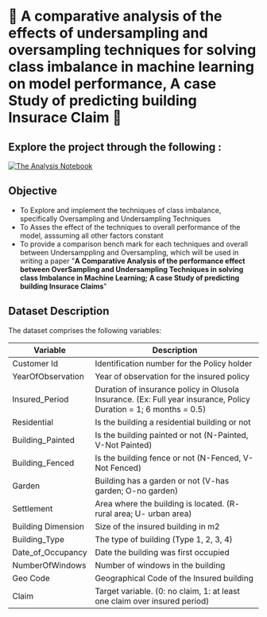 # 🔮 A comparative analysis of the effects of undersampling and oversampling techniques for solving class imbalance in machine learning on model performance, A case Study of predicting building Insurace Claim 🏦

## Explore the project through the following :
[![The Analysis Notebook](https://img.shields.io/badge/Access%20Notebook-007bff.svg)](https://github.com/africanobyamugisha/MCS-7103-CWks/blob/master/Final%20Assignment/Class%20imbalance%20solution%20comparison.ipynb)

## Objective
- To Explore and implement the techniques of class imbalance, specifically Oversampling and Undersampling Techniques
- To Asses the effect of the techniques to overall performance of the model, asssuming all other factors constant
- To provide a comparison bench mark for each techniques and overall between Undersamppling and Oversampling, which will be used in writing a paper "**A Comparative Analysis of the performance effect between OverSampling and Undersampling Techniques in solving class Imbalance in Machine Learning; A case Study of predicting building Insurace Claims**"

## Dataset Description
The dataset comprises the following variables:

| Variable            | Description                                                                        |
|---------------------|------------------------------------------------------------------------------------|
| Customer Id         | Identification number for the Policy holder                                        |
| YearOfObservation   | Year of observation for the insured policy                                         |
| Insured_Period      | Duration of insurance policy in Olusola Insurance. (Ex: Full year insurance, Policy Duration = 1; 6 months = 0.5) |
| Residential         | Is the building a residential building or not                                       |
| Building_Painted    | Is the building painted or not (N-Painted, V-Not Painted)                           |
| Building_Fenced     | Is the building fence or not (N-Fenced, V-Not Fenced)                               |
| Garden              | Building has a garden or not (V-has garden; O-no garden)                             |
| Settlement          | Area where the building is located. (R- rural area; U- urban area)                   |
| Building Dimension  | Size of the insured building in m2                                                  |
| Building_Type       | The type of building (Type 1, 2, 3, 4)                                             |
| Date_of_Occupancy   | Date the building was first occupied                                               |
| NumberOfWindows     | Number of windows in the building                                                   |
| Geo Code            | Geographical Code of the Insured building                                           |
| Claim               | Target variable. (0: no claim, 1: at least one claim over insured period)           |


